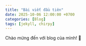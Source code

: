 ```yaml
---
title: "Bài viết đầu tiên"
date: 2025-10-06 12:00:00 +0700
categories: [Blog]
tags: [jekyll, chirpy]
---
```


Chào mừng đến với blog của mình! 🎉

